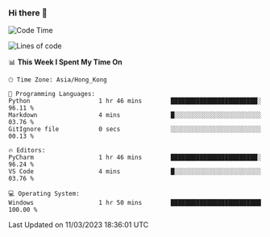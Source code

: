 ### Hi there 👋

<!--
**RoiexLee/RoiexLee** is a ✨ _special_ ✨ repository because its `README.md` (this file) appears on your GitHub profile.

Here are some ideas to get you started:

- 🔭 I’m currently working on ...
- 🌱 I’m currently learning ...
- 👯 I’m looking to collaborate on ...
- 🤔 I’m looking for help with ...
- 💬 Ask me about ...
- 📫 How to reach me: ...
- 😄 Pronouns: ...
- ⚡ Fun fact: ...
-->

<!--START_SECTION:waka-->
![Code Time](http://img.shields.io/badge/Code%20Time-139%20hrs%2049%20mins-blue)

![Lines of code](https://img.shields.io/badge/From%20Hello%20World%20I%27ve%20Written-3.0%20thousand%20lines%20of%20code-blue)

📊 **This Week I Spent My Time On** 

```text
🕑︎ Time Zone: Asia/Hong_Kong

💬 Programming Languages: 
Python                   1 hr 46 mins        ████████████████████████░   96.11 % 
Markdown                 4 mins              █░░░░░░░░░░░░░░░░░░░░░░░░   03.76 % 
GitIgnore file           0 secs              ░░░░░░░░░░░░░░░░░░░░░░░░░   00.13 % 

🔥 Editors: 
PyCharm                  1 hr 46 mins        ████████████████████████░   96.24 % 
VS Code                  4 mins              █░░░░░░░░░░░░░░░░░░░░░░░░   03.76 % 

💻 Operating System: 
Windows                  1 hr 50 mins        █████████████████████████   100.00 % 
```


 Last Updated on 11/03/2023 18:36:01 UTC
<!--END_SECTION:waka-->
